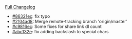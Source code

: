 [Full Changelog](https://github.com/pydio/cells/compare/v1.0.2...HEAD)

 - [#86321ec](https://github.com/pydio/cells/commit/86321ec0afb82a5cf3a6f5d08dcfc5dc8a93e5f5): fix typo
 - [#2104ad8](https://github.com/pydio/cells/commit/2104ad860c5fcf6a76c027b7519e57833a17da94): Merge remote-tracking branch 'origin/master'
 - [#c9816ec](https://github.com/pydio/cells/commit/c9816ec88b088a69e13f6bc2b41fa76e9457cd91): Some fixes for share link dl count
 - [#abc132e](https://github.com/pydio/cells/commit/abc132e03bef08e2bc63c6c675186075ecbca7a3): fix adding backslash to special chars
